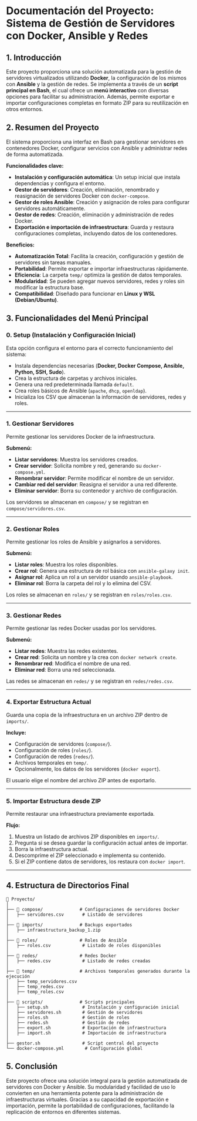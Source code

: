 # **Documentación del Proyecto: Sistema de Gestión de Servidores con Docker, Ansible y Redes**

## **1. Introducción**
Este proyecto proporciona una solución automatizada para la gestión de servidores virtualizados utilizando **Docker**, la configuración de los mismos con **Ansible** y la gestión de redes. Se implementa a través de un **script principal en Bash**, el cual ofrece un **menú interactivo** con diversas opciones para facilitar su administración. Además, permite exportar e importar configuraciones completas en formato ZIP para su reutilización en otros entornos.

## **2. Resumen del Proyecto**
El sistema proporciona una interfaz en Bash para gestionar servidores en contenedores Docker, configurar servicios con Ansible y administrar redes de forma automatizada. 

**Funcionalidades clave:**
- **Instalación y configuración automática**: Un setup inicial que instala dependencias y configura el entorno.
- **Gestor de servidores**: Creación, eliminación, renombrado y reasignación de servidores Docker con `docker-compose`.
- **Gestor de roles Ansible**: Creación y asignación de roles para configurar servidores automáticamente.
- **Gestor de redes**: Creación, eliminación y administración de redes Docker.
- **Exportación e importación de infraestructura**: Guarda y restaura configuraciones completas, incluyendo datos de los contenedores.

**Beneficios:**
- **Automatización Total**: Facilita la creación, configuración y gestión de servidores sin tareas manuales.
- **Portabilidad**: Permite exportar e importar infraestructuras rápidamente.
- **Eficiencia**: La carpeta `temp/` optimiza la gestión de datos temporales.
- **Modularidad**: Se pueden agregar nuevos servidores, redes y roles sin modificar la estructura base.
- **Compatibilidad**: Diseñado para funcionar en **Linux y WSL (Debian/Ubuntu)**.

## **3. Funcionalidades del Menú Principal**

### **0. Setup (Instalación y Configuración Inicial)**
Esta opción configura el entorno para el correcto funcionamiento del sistema:
- Instala dependencias necesarias (**Docker, Docker Compose, Ansible, Python, SSH, Sudo**).
- Crea la estructura de carpetas y archivos iniciales.
- Genera una red predeterminada llamada `default`.
- Crea roles básicos de Ansible (`apache`, `dhcp`, `openldap`).
- Inicializa los CSV que almacenan la información de servidores, redes y roles.

---

### **1. Gestionar Servidores**
Permite gestionar los servidores Docker de la infraestructura.

**Submenú:**
- **Listar servidores**: Muestra los servidores creados.
- **Crear servidor**: Solicita nombre y red, generando su `docker-compose.yml`.
- **Renombrar servidor**: Permite modificar el nombre de un servidor.
- **Cambiar red del servidor**: Reasigna el servidor a una red diferente.
- **Eliminar servidor**: Borra su contenedor y archivo de configuración.

Los servidores se almacenan en `compose/` y se registran en `compose/servidores.csv`.

---

### **2. Gestionar Roles**
Permite gestionar los roles de Ansible y asignarlos a servidores.

**Submenú:**
- **Listar roles**: Muestra los roles disponibles.
- **Crear rol**: Genera una estructura de rol básica con `ansible-galaxy init`.
- **Asignar rol**: Aplica un rol a un servidor usando `ansible-playbook`.
- **Eliminar rol**: Borra la carpeta del rol y lo elimina del CSV.

Los roles se almacenan en `roles/` y se registran en `roles/roles.csv`.

---

### **3. Gestionar Redes**
Permite gestionar las redes Docker usadas por los servidores.

**Submenú:**
- **Listar redes**: Muestra las redes existentes.
- **Crear red**: Solicita un nombre y la crea con `docker network create`.
- **Renombrar red**: Modifica el nombre de una red.
- **Eliminar red**: Borra una red seleccionada.

Las redes se almacenan en `redes/` y se registran en `redes/redes.csv`.

---

### **4. Exportar Estructura Actual**
Guarda una copia de la infraestructura en un archivo ZIP dentro de `imports/`.

**Incluye:**
- Configuración de servidores (`compose/`).
- Configuración de roles (`roles/`).
- Configuración de redes (`redes/`).
- Archivos temporales en `temp/`.
- Opcionalmente, los datos de los servidores (`docker export`).

El usuario elige el nombre del archivo ZIP antes de exportarlo.

---

### **5. Importar Estructura desde ZIP**
Permite restaurar una infraestructura previamente exportada.

**Flujo:**
1. Muestra un listado de archivos ZIP disponibles en `imports/`.
2. Pregunta si se desea guardar la configuración actual antes de importar.
3. Borra la infraestructura actual.
4. Descomprime el ZIP seleccionado e implementa su contenido.
5. Si el ZIP contiene datos de servidores, los restaura con `docker import`.

---

## **4. Estructura de Directorios Final**

```
📂 Proyecto/
│
├── 📂 compose/              # Configuraciones de servidores Docker
│   ├── servidores.csv       # Listado de servidores
│
├── 📂 imports/              # Backups exportados
│   ├── infraestructura_backup_1.zip
│
├── 📂 roles/                # Roles de Ansible
│   ├── roles.csv            # Listado de roles disponibles
│
├── 📂 redes/                # Redes Docker
│   ├── redes.csv            # Listado de redes creadas
│
├── 📂 temp/                 # Archivos temporales generados durante la ejecución
│   ├── temp_servidores.csv
│   ├── temp_redes.csv
│   ├── temp_roles.csv
│
├── 📂 scripts/              # Scripts principales
│   ├── setup.sh             # Instalación y configuración inicial
│   ├── servidores.sh        # Gestión de servidores
│   ├── roles.sh             # Gestión de roles
│   ├── redes.sh             # Gestión de redes
│   ├── export.sh            # Exportación de infraestructura
│   ├── import.sh            # Importación de infraestructura
│
├── gestor.sh                # Script central del proyecto
└── docker-compose.yml        # Configuración global
```

## **5. Conclusión**
Este proyecto ofrece una solución integral para la gestión automatizada de servidores con Docker y Ansible. Su modularidad y facilidad de uso lo convierten en una herramienta potente para la administración de infraestructuras virtuales. Gracias a su capacidad de exportación e importación, permite la portabilidad de configuraciones, facilitando la replicación de entornos en diferentes sistemas.